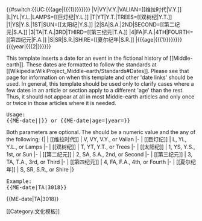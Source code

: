 <includeonly>{{#switch:{{UC:{{{age|{{{1}}}}}}}}
|V|VY|V.Y.|VALIAN=[[维拉时代|V.Y.]]
|L|YL|Y.L.|LAMPS=[[巨灯纪|Y.L.]]
|T|YT|Y.T.|TREES=[[双树纪|Y.T.]]
|1|YS|Y.S.|1ST|SUN=[[太阳纪|Y.S.]]
|2|SA|S.A.|2ND|SECOND=[[第二纪元|S.A.]]
|3|TA|T.A.|3RD|THIRD=[[第三纪元|T.A.]]
|4|FA|F.A.|4TH|FOURTH=[[第四纪元|F.A.]]
|S|SR|S.R.|SHIRE=[[夏尔纪年|S.R.]]
|{{{age|{{{1}}}}}}}}{{{year|{{{2|}}}}}}</includeonly><noinclude>

This template inserts a date for an event in the fictional history of [[Middle-earth]]. These dates are formatted to follow the standards at [[Wikipedia:WikiProject_Middle-earth/Standards#Dates]]. Please see that page for information on when this template and other 'date links' should be used. In general, this template should be used only to clarify cases where a few dates in an article or section apply to a different 'age' than the rest. Thus, it should not appear at all in most Middle-earth articles and only once or twice in those articles where it is needed.

<pre>Usage:
{{ME-date|<age>|<year>}} or {{ME-date|age=<age>|year=<year>}}</pre>

Both parameters are optional. The <year> should be a numeric value and the <age> any of the following;
{|
| [[维拉时代]]
| V, VY, V.Y., or Valian
|-
| [[巨灯纪]]
| L, YL, Y.L., or Lamps
|-
| [[双树纪]]
| T, YT, Y.T., or Trees
|-
| [[太阳纪]]
| 1, YS, Y.S., 1st, or Sun
|-
| [[第二纪元]]
| 2, SA, S.A., 2nd, or Second
|-
| [[第三纪元]]
| 3, TA, T.A., 3rd, or Third
|-
| [[第四纪元]]
| 4, FA, F.A., 4th, or Fourth
|-
| [[夏尔纪年]]
| S, SR, S.R., or Shire
|}

<pre>Example:
{{ME-date|TA|3018}}</pre>
{{ME-date|TA|3018}}

[[Category:文化模板]]
</noinclude>